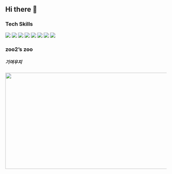 ## Hi there 👋

<h3>Tech Skills</h3>
<div>
  <img src="https://img.shields.io/badge/JavaScript-F7DF1E?style=flat-square&logo=JavaScript&logoColor=black">
  <img src="https://img.shields.io/badge/TypeScript-3178C6?style=flat-square&logo=TypeScript&logoColor=black">
  <img src="https://img.shields.io/badge/React-61DAFB?style=flat-square&logo=React&logoColor=black">
  <img src="https://img.shields.io/badge/HTML5-E34F26?style=flat-square&logo=HTML5&logoColor=white">
  <img src="https://img.shields.io/badge/CSS3-1572B6?style=flat-square&logo=CSS3&logoColor=white">
  <img src="https://img.shields.io/badge/Figma-F24E1E?style=flat-square&logo=Figma&logoColor=white">
  <img src="https://img.shields.io/badge/MySQL-4479A1?style=flat-square&logo=MySQL&logoColor=white">
  <img src="https://img.shields.io/badge/Spring%20Boot-6DB33F?style=flat-square&logo=Spring-Boot&logoColor=white">
  <br/>
</div>

<h3>zoo2’s zoo</h3>
<h5>기여우지</h5>
<a href="https://www.gitanimals.org/en_US?utm_medium=image&utm_source=Zoo2-bi&utm_content=farm">
<img
  src="https://render.gitanimals.org/farms/Zoo2-bi"
  width="600"
  height="300"
/>
</a>
